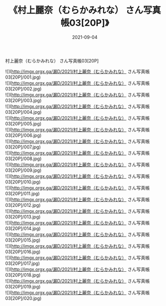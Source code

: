 ﻿---
layout: post
title:  《村上麗奈（むらかみれな） さん写真帳03[20P]》
date:   2021-09-04
img: http://imgx.orgx.ga/漏D/2021/村上麗奈（むらかみれな） さん写真帳03[20P]/000.jpg
categories: [美女, 清纯, 唯美]
---

村上麗奈（むらかみれな） さん写真帳03[20P]

  ![](http://imgx.orgx.ga/漏D/2021/村上麗奈（むらかみれな） さん写真帳03[20P]/001.jpg) <br> ![](http://imgx.orgx.ga/漏D/2021/村上麗奈（むらかみれな） さん写真帳03[20P]/002.jpg) <br> ![](http://imgx.orgx.ga/漏D/2021/村上麗奈（むらかみれな） さん写真帳03[20P]/003.jpg) <br> ![](http://imgx.orgx.ga/漏D/2021/村上麗奈（むらかみれな） さん写真帳03[20P]/004.jpg) <br> ![](http://imgx.orgx.ga/漏D/2021/村上麗奈（むらかみれな） さん写真帳03[20P]/005.jpg) <br> ![](http://imgx.orgx.ga/漏D/2021/村上麗奈（むらかみれな） さん写真帳03[20P]/006.jpg) <br> ![](http://imgx.orgx.ga/漏D/2021/村上麗奈（むらかみれな） さん写真帳03[20P]/007.jpg) <br> ![](http://imgx.orgx.ga/漏D/2021/村上麗奈（むらかみれな） さん写真帳03[20P]/008.jpg) <br> ![](http://imgx.orgx.ga/漏D/2021/村上麗奈（むらかみれな） さん写真帳03[20P]/009.jpg) <br> ![](http://imgx.orgx.ga/漏D/2021/村上麗奈（むらかみれな） さん写真帳03[20P]/010.jpg) <br> ![](http://imgx.orgx.ga/漏D/2021/村上麗奈（むらかみれな） さん写真帳03[20P]/011.jpg) <br> ![](http://imgx.orgx.ga/漏D/2021/村上麗奈（むらかみれな） さん写真帳03[20P]/012.jpg) <br> ![](http://imgx.orgx.ga/漏D/2021/村上麗奈（むらかみれな） さん写真帳03[20P]/013.jpg) <br> ![](http://imgx.orgx.ga/漏D/2021/村上麗奈（むらかみれな） さん写真帳03[20P]/014.jpg) <br> ![](http://imgx.orgx.ga/漏D/2021/村上麗奈（むらかみれな） さん写真帳03[20P]/015.jpg) <br> ![](http://imgx.orgx.ga/漏D/2021/村上麗奈（むらかみれな） さん写真帳03[20P]/016.jpg) <br> ![](http://imgx.orgx.ga/漏D/2021/村上麗奈（むらかみれな） さん写真帳03[20P]/017.jpg) <br> ![](http://imgx.orgx.ga/漏D/2021/村上麗奈（むらかみれな） さん写真帳03[20P]/018.jpg) <br> ![](http://imgx.orgx.ga/漏D/2021/村上麗奈（むらかみれな） さん写真帳03[20P]/019.jpg) <br> ![](http://imgx.orgx.ga/漏D/2021/村上麗奈（むらかみれな） さん写真帳03[20P]/020.jpg) <br>